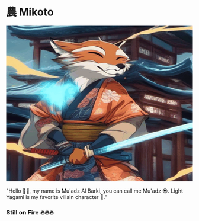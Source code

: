 # 農 Mikoto

<img src="IMG/Fox.gif" width="1080" height="420" alt="GIF">

"Hello 🙌🙌, my name is Mu'adz Al Barki, you can call me Mu'adz 😎. Light Yagami is my favorite villain character 👹."

### Still on Fire 🔥🔥🔥
